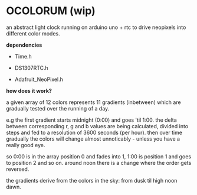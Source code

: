 # OCOLORUM (wip)
an abstract light clock running on arduino uno + rtc to drive neopixels into different color modes.

**dependencies**

* Time.h


* DS1307RTC.h


* Adafruit_NeoPixel.h

**how does it work?**

a given array of 12 colors represents 11 gradients (inbetween) which are gradually tested over the running of a day.

e.g the first gradient starts midnight (0:00) and goes 'til 1:00. the delta between corresponding r, g and b values are being calculated, divided into steps and fed to a resolution of 3600 seconds (per hour). then over time gradually the colors will change almost unnoticably - unless you have a really good eye.

so 0:00 is in the array position 0 and fades into 1, 1:00 is position 1 and goes to position 2 and so on. around noon there is a change where the order gets reversed.

the gradients derive from the colors in the sky: from dusk til high noon dawn.